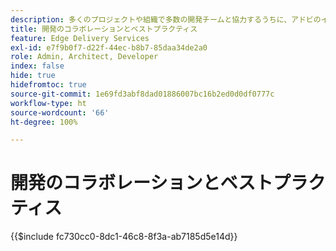 ```yaml
---
description: 多くのプロジェクトや組織で多数の開発チームと協力するうちに、アドビのインサイトの一部を収集することが役に立つとわかりました。一部は AEM に関連していますが、大部分は汎用フロントエンド開発に関連しているか、開発者チームでの共同作業方法に関する一般的なガイドラインに過ぎません。
title: 開発のコラボレーションとベストプラクティス
feature: Edge Delivery Services
exl-id: e7f9b0f7-d22f-44ec-b8b7-85daa34de2a0
role: Admin, Architect, Developer
index: false
hide: true
hidefromtoc: true
source-git-commit: 1e69fd3abf8dad01886007bc16b2ed0d0df0777c
workflow-type: ht
source-wordcount: '66'
ht-degree: 100%

---
```


# 開発のコラボレーションとベストプラクティス

{{$include fc730cc0-8dc1-46c8-8f3a-ab7185d5e14d}}

